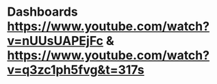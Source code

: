 # Dashboards https://www.youtube.com/watch?v=nUUsUAPEjFc & https://www.youtube.com/watch?v=q3zc1ph5fvg&t=317s